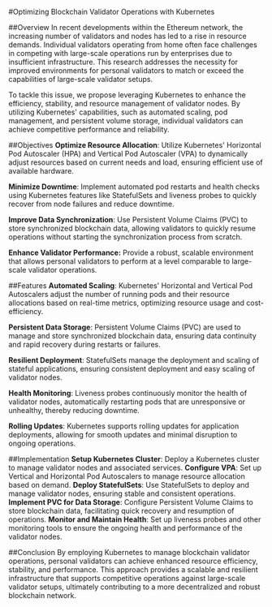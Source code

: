 #Optimizing Blockchain Validator Operations with Kubernetes


##Overview
In recent developments within the Ethereum network, the increasing number of validators and nodes has led to a rise in resource demands. Individual validators operating from home often face challenges in competing with large-scale operations run by enterprises due to insufficient infrastructure. This research addresses the necessity for improved environments for personal validators to match or exceed the capabilities of large-scale validator setups.

To tackle this issue, we propose leveraging Kubernetes to enhance the efficiency, stability, and resource management of validator nodes. By utilizing Kubernetes' capabilities, such as automated scaling, pod management, and persistent volume storage, individual validators can achieve competitive performance and reliability.

##Objectives
**Optimize Resource Allocation**: Utilize Kubernetes' Horizontal Pod Autoscaler (HPA) and Vertical Pod Autoscaler (VPA) to dynamically adjust resources based on current needs and load, ensuring efficient use of available hardware.

**Minimize Downtime**: Implement automated pod restarts and health checks using Kubernetes features like StatefulSets and liveness probes to quickly recover from node failures and reduce downtime.

**Improve Data Synchronization**: Use Persistent Volume Claims (PVC) to store synchronized blockchain data, allowing validators to quickly resume operations without starting the synchronization process from scratch.

**Enhance Validator Performance:** Provide a robust, scalable environment that allows personal validators to perform at a level comparable to large-scale validator operations.

##Features
**Automated Scaling**: Kubernetes' Horizontal and Vertical Pod Autoscalers adjust the number of running pods and their resource allocations based on real-time metrics, optimizing resource usage and cost-efficiency.

**Persistent Data Storage**: Persistent Volume Claims (PVC) are used to manage and store synchronized blockchain data, ensuring data continuity and rapid recovery during restarts or failures.

**Resilient Deployment**: StatefulSets manage the deployment and scaling of stateful applications, ensuring consistent deployment and easy scaling of validator nodes.

**Health Monitoring**: Liveness probes continuously monitor the health of validator nodes, automatically restarting pods that are unresponsive or unhealthy, thereby reducing downtime.

**Rolling Updates**: Kubernetes supports rolling updates for application deployments, allowing for smooth updates and minimal disruption to ongoing operations.

##Implementation
**Setup Kubernetes Cluster**: Deploy a Kubernetes cluster to manage validator nodes and associated services.
**Configure VPA**: Set up Vertical and Horizontal Pod Autoscalers to manage resource allocation based on demand.
**Deploy StatefulSets**: Use StatefulSets to deploy and manage validator nodes, ensuring stable and consistent operations.
**Implement PVC for Data Storage**: Configure Persistent Volume Claims to store blockchain data, facilitating quick recovery and resumption of operations.
**Monitor and Maintain Health**: Set up liveness probes and other monitoring tools to ensure the ongoing health and performance of the validator nodes.

##Conclusion
By employing Kubernetes to manage blockchain validator operations, personal validators can achieve enhanced resource efficiency, stability, and performance. This approach provides a scalable and resilient infrastructure that supports competitive operations against large-scale validator setups, ultimately contributing to a more decentralized and robust blockchain network.

